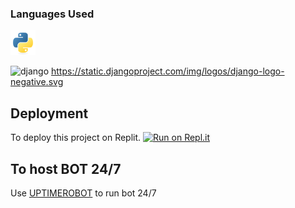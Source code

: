 <h3 align="left">Languages Used</h3>
<p align="left">
<img
      src="https://raw.githubusercontent.com/devicons/devicon/master/icons/python/python-original.svg"
      alt="python"
      width="40"
      height="40"
    />

  <a> <img
      src="https://static.djangoproject.com/img/logos/django-logo-negative.svg"
      alt="django"
      width="40"
      height="40"
    />
https://static.djangoproject.com/img/logos/django-logo-negative.svg
## Deployment
To deploy this project on Replit.
[![Run on Repl.it](https://repl.it/badge/github)](https://replit.com/@yanoshimykhailo/Discord-Bot?v=1) 

## To host BOT 24/7
Use [UPTIMEROBOT](https://uptimerobot.com/login) to run bot 24/7
